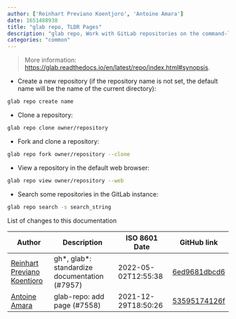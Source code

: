 ```yaml
---
author: ['Reinhart Previano Koentjoro', 'Antoine Amara']
date: 1651488938
title: "glab repo, TLDR Pages"
description: "glab repo, Work with GitLab repositories on the command-line."
categories: "common"
---
```

> More information: <https://glab.readthedocs.io/en/latest/repo/index.html#synopsis>.

- Create a new repository (if the repository name is not set, the default name will be the name of the current directory):

```bash
glab repo create name
```

- Clone a repository:

```bash
glab repo clone owner/repository
```

- Fork and clone a repository:

```bash
glab repo fork owner/repository --clone
```

- View a repository in the default web browser:

```bash
glab repo view owner/repository --web
```

- Search some repositories in the GitLab instance:

```bash
glab repo search -s search_string
```
List of changes to this documentation


Author | Description | ISO 8601 Date | GitHub link
------|-----|-----|-----
[Reinhart Previano Koentjoro](mailto:reinhart_previano@yahoo.com) | gh*, glab*: standardize documentation (#7957) | 2022-05-02T12:55:38 | [6ed9681dbcd6](https://github.com/tldr-pages/tldr/commit/6ed9681dbcd680e9529c8238221f7fab9cd2c130)
[Antoine Amara](mailto:amara.antoine@gmail.com) | glab-repo: add page (#7558) | 2021-12-29T18:50:26 | [53595174126f](https://github.com/tldr-pages/tldr/commit/53595174126f28fe9b9c4fbc4f42e538c93076ce)

